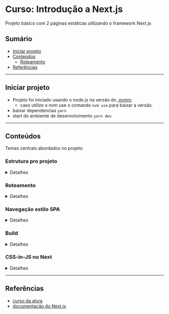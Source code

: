 # Curso: Introdução a Next.js

Projeto básico com 2 páginas estáticas utilizando o framework Next.js

## Sumário

- [Iniciar projeto](#iniciar-projeto)
- [Conteúdos](#conteúdos)
  - [Roteamento](#roteamento)
- [Referências](#referências)

---

## Iniciar projeto

- Projeto foi iniciado usando o node.js na versão do [.nvmrc](./.nvmrc)
  - caso utilize o nvm use o comando `nvm use` para baixar a versão.
- baixar dependencias `yarn`
- start do ambiente de desenvolvimento `yarn dev`

---

## Conteúdos

Temas centrais abordados no projeto

### Estrutura pro projeto

<details>
<summary>Detalhes</summary>

- Criação de componentes
  - o ideal, é criar um diretório src (que é seu) e criar componentes (que são isolados) dentro dele.
  - Dentro do diretório `pages` ficariam apenas as páginas do site, pois é um diretório do próprio Next.

---

</details>


### Roteamento

<details>
<summary>Detalhes</summary>

- O framework já abstrai a parte de roteamento.
- Diferente da lib react-router-dom, onde colocamos no código as rotas que a aplicação terá. No Next criamos diretórios dentro do diretório `pages`.

---

</details>

### Navegação estilo SPA

<details>
<summary>Detalhes</summary>

- É usado um componente do próprio Next, para fazer uso da navegação client-side
- [referência doc](https://nextjs.org/docs/pages/api-reference/components/link)

---

</details>

### Build

<details>
<summary>Detalhes</summary>

- Por default, o build do next irá gerar arquivos estáticos
- utilize o comando `yarn export` para gerar os arquivos
  - é uma abordagem que poderia armazenar em buckets no S3 da aws ou outros servidores
- [referecncia doc](https://nextjs.org/docs/app/api-reference/next-cli#production)

---

</details>

### CSS-in-JS no Next

<details>
<summary>Detalhes</summary>

- é o CSS sendo usado no JS dentro de cada componente.
- o Next tem uma abordagem expecífica pra estilização no componente,
  - dentro do próprio componente utiliza o seguinte código:
    ```jsx
    // ... código do componente
    return (
      <h1>Título</h1>
      <style jsx>{`
        h1 {
          color: red;
        }
      `}</style>
    )
    // ... código do componente
    ```
  - [referencia doc](https://nextjs.org/docs/app/building-your-application/styling/css-in-js)
<!-- - **Estilização global:**
  ```jsx
  ``` -->
---

</details>

---

## Referências

- [curso da alura](https://cursos.alura.com.br/course/next-js-iniciando-framework)
- [documentação do Next.js](https://nextjs.org/docs)
